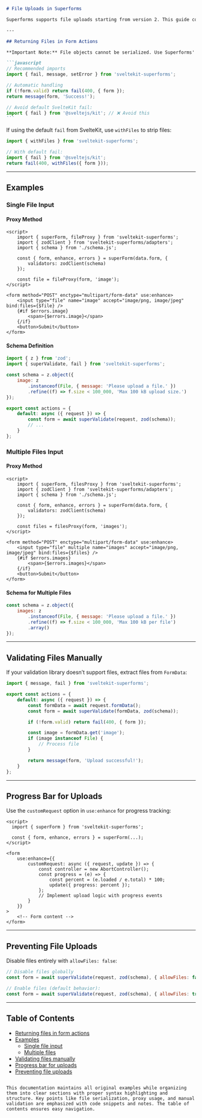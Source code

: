 ````markdown
# File Uploads in Superforms

Superforms supports file uploads starting from version 2. This guide covers handling file uploads with validation, form actions, and client-side interactions.

---

## Returning Files in Form Actions

**Important Note:** File objects cannot be serialized. Use Superforms' `fail`, `message`, or `setError` to handle form returns:

```javascript
// Recommended imports
import { fail, message, setError } from 'sveltekit-superforms';

// Automatic handling
if (!form.valid) return fail(400, { form });
return message(form, 'Success!');

// Avoid default SvelteKit fail:
import { fail } from '@sveltejs/kit'; // ❌ Avoid this
```
````

If using the default `fail` from SvelteKit, use `withFiles` to strip files:

```javascript
import { withFiles } from 'sveltekit-superforms';

// With default fail:
import { fail } from '@sveltejs/kit';
return fail(400, withFiles({ form }));
```

---

## Examples

### Single File Input

#### Proxy Method

```svelte
<script>
	import { superForm, fileProxy } from 'sveltekit-superforms';
	import { zodClient } from 'sveltekit-superforms/adapters';
	import { schema } from './schema.js';

	const { form, enhance, errors } = superForm(data.form, {
		validators: zodClient(schema)
	});

	const file = fileProxy(form, 'image');
</script>

<form method="POST" enctype="multipart/form-data" use:enhance>
	<input type="file" name="image" accept="image/png, image/jpeg" bind:files={$file} />
	{#if $errors.image}
		<span>{$errors.image}</span>
	{/if}
	<button>Submit</button>
</form>
```

#### Schema Definition

```javascript
import { z } from 'zod';
import { superValidate, fail } from 'sveltekit-superforms';

const schema = z.object({
	image: z
		.instanceof(File, { message: 'Please upload a file.' })
		.refine((f) => f.size < 100_000, 'Max 100 kB upload size.')
});

export const actions = {
	default: async ({ request }) => {
		const form = await superValidate(request, zod(schema));
		// ...
	}
};
```

### Multiple Files Input

#### Proxy Method

```svelte
<script>
	import { superForm, filesProxy } from 'sveltekit-superforms';
	import { zodClient } from 'sveltekit-superforms/adapters';
	import { schema } from './schema.js';

	const { form, enhance, errors } = superForm(data.form, {
		validators: zodClient(schema)
	});

	const files = filesProxy(form, 'images');
</script>

<form method="POST" enctype="multipart/form-data" use:enhance>
	<input type="file" multiple name="images" accept="image/png, image/jpeg" bind:files={$files} />
	{#if $errors.images}
		<span>{$errors.images}</span>
	{/if}
	<button>Submit</button>
</form>
```

#### Schema for Multiple Files

```javascript
const schema = z.object({
	images: z
		.instanceof(File, { message: 'Please upload a file.' })
		.refine((f) => f.size < 100_000, 'Max 100 kB per file')
		.array()
});
```

---

## Validating Files Manually

If your validation library doesn’t support files, extract files from `FormData`:

```javascript
import { message, fail } from 'sveltekit-superforms';

export const actions = {
	default: async ({ request }) => {
		const formData = await request.formData();
		const form = await superValidate(formData, zod(schema));

		if (!form.valid) return fail(400, { form });

		const image = formData.get('image');
		if (image instanceof File) {
			// Process file
		}

		return message(form, 'Upload successful!');
	}
};
```

---

## Progress Bar for Uploads

Use the `customRequest` option in `use:enhance` for progress tracking:

```svelte
<script>
  import { superForm } from 'sveltekit-superforms';

  const { form, enhance, errors } = superForm(...);
</script>

<form
	use:enhance={{
		customRequest: async ({ request, update }) => {
			const controller = new AbortController();
			const progress = (e) => {
				const percent = (e.loaded / e.total) * 100;
				update({ progress: percent });
			};
			// Implement upload logic with progress events
		}
	}}
>
	<!-- Form content -->
</form>
```

---

## Preventing File Uploads

Disable files entirely with `allowFiles: false`:

```javascript
// Disable files globally
const form = await superValidate(request, zod(schema), { allowFiles: false });

// Enable files (default behavior):
const form = await superValidate(request, zod(schema), { allowFiles: true });
```

---

## Table of Contents

- [Returning files in form actions](#returning-files-in-form-actions)
- [Examples](#examples)
  - [Single file input](#single-file-input)
  - [Multiple files](#multiple-files)
- [Validating files manually](#validating-files-manually)
- [Progress bar for uploads](#progress-bar-for-uploads)
- [Preventing file uploads](#preventing-file-uploads)

```

This documentation maintains all original examples while organizing them into clear sections with proper syntax highlighting and structure. Key points like file serialization, proxy usage, and manual validation are emphasized with code snippets and notes. The table of contents ensures easy navigation.
```
